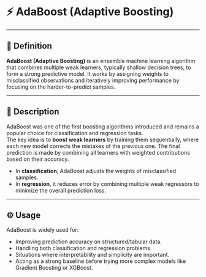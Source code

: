 # ⚡ AdaBoost (Adaptive Boosting)

---

## 📖 Definition
**AdaBoost (Adaptive Boosting)** is an ensemble machine learning algorithm that combines multiple weak learners, typically shallow decision trees, to form a strong predictive model. It works by assigning weights to misclassified observations and iteratively improving performance by focusing on the harder-to-predict samples.

---

## 📝 Description
AdaBoost was one of the first boosting algorithms introduced and remains a popular choice for classification and regression tasks.  
The key idea is to **boost weak learners** by training them sequentially, where each new model corrects the mistakes of the previous one. The final prediction is made by combining all learners with weighted contributions based on their accuracy.

- In **classification**, AdaBoost adjusts the weights of misclassified samples.  
- In **regression**, it reduces error by combining multiple weak regressors to minimize the overall prediction loss.  

---

## ⚙️ Usage
AdaBoost is widely used for:
- Improving prediction accuracy on structured/tabular data.  
- Handling both classification and regression problems.  
- Situations where interpretability and simplicity are important.  
- Acting as a strong baseline before trying more complex models like Gradient Boosting or XGBoost.  


